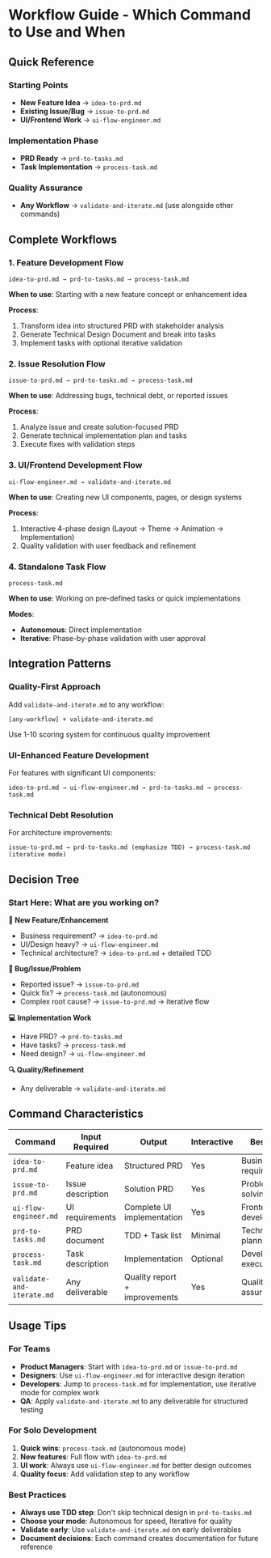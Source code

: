 # Workflow Guide - Which Command to Use and When

## Quick Reference

### Starting Points
- **New Feature Idea** → `idea-to-prd.md`
- **Existing Issue/Bug** → `issue-to-prd.md`
- **UI/Frontend Work** → `ui-flow-engineer.md`

### Implementation Phase
- **PRD Ready** → `prd-to-tasks.md`
- **Task Implementation** → `process-task.md`

### Quality Assurance
- **Any Workflow** → `validate-and-iterate.md` (use alongside other commands)

## Complete Workflows

### 1. Feature Development Flow
```
idea-to-prd.md → prd-to-tasks.md → process-task.md
```
**When to use**: Starting with a new feature concept or enhancement idea

**Process**:
1. Transform idea into structured PRD with stakeholder analysis
2. Generate Technical Design Document and break into tasks
3. Implement tasks with optional iterative validation

### 2. Issue Resolution Flow
```
issue-to-prd.md → prd-to-tasks.md → process-task.md
```
**When to use**: Addressing bugs, technical debt, or reported issues

**Process**:
1. Analyze issue and create solution-focused PRD
2. Generate technical implementation plan and tasks
3. Execute fixes with validation steps

### 3. UI/Frontend Development Flow
```
ui-flow-engineer.md → validate-and-iterate.md
```
**When to use**: Creating new UI components, pages, or design systems

**Process**:
1. Interactive 4-phase design (Layout → Theme → Animation → Implementation)
2. Quality validation with user feedback and refinement

### 4. Standalone Task Flow
```
process-task.md
```
**When to use**: Working on pre-defined tasks or quick implementations

**Modes**:
- **Autonomous**: Direct implementation
- **Iterative**: Phase-by-phase validation with user approval

## Integration Patterns

### Quality-First Approach
Add `validate-and-iterate.md` to any workflow:
```
[any-workflow] + validate-and-iterate.md
```
Use 1-10 scoring system for continuous quality improvement

### UI-Enhanced Feature Development
For features with significant UI components:
```
idea-to-prd.md → ui-flow-engineer.md → prd-to-tasks.md → process-task.md
```

### Technical Debt Resolution
For architecture improvements:
```
issue-to-prd.md → prd-to-tasks.md (emphasize TDD) → process-task.md (iterative mode)
```

## Decision Tree

### Start Here: What are you working on?

**🎯 New Feature/Enhancement**
- Business requirement? → `idea-to-prd.md`
- UI/Design heavy? → `ui-flow-engineer.md`
- Technical architecture? → `idea-to-prd.md` + detailed TDD

**🐛 Bug/Issue/Problem**
- Reported issue? → `issue-to-prd.md`
- Quick fix? → `process-task.md` (autonomous)
- Complex root cause? → `issue-to-prd.md` → iterative flow

**💻 Implementation Work**
- Have PRD? → `prd-to-tasks.md`
- Have tasks? → `process-task.md`
- Need design? → `ui-flow-engineer.md`

**🔍 Quality/Refinement**
- Any deliverable → `validate-and-iterate.md`

## Command Characteristics

| Command | Input Required | Output | Interactive | Best For |
|---------|---------------|--------|-------------|----------|
| `idea-to-prd.md` | Feature idea | Structured PRD | Yes | Business requirements |
| `issue-to-prd.md` | Issue description | Solution PRD | Yes | Problem solving |
| `ui-flow-engineer.md` | UI requirements | Complete UI implementation | Yes | Frontend development |
| `prd-to-tasks.md` | PRD document | TDD + Task list | Minimal | Technical planning |
| `process-task.md` | Task description | Implementation | Optional | Development execution |
| `validate-and-iterate.md` | Any deliverable | Quality report + improvements | Yes | Quality assurance |

## Usage Tips

### For Teams
- **Product Managers**: Start with `idea-to-prd.md` or `issue-to-prd.md`
- **Designers**: Use `ui-flow-engineer.md` for interactive design iteration
- **Developers**: Jump to `process-task.md` for implementation, use iterative mode for complex work
- **QA**: Apply `validate-and-iterate.md` to any deliverable for structured testing

### For Solo Development
1. **Quick wins**: `process-task.md` (autonomous mode)
2. **New features**: Full flow with `idea-to-prd.md`
3. **UI work**: Always use `ui-flow-engineer.md` for better design outcomes
4. **Quality focus**: Add validation step to any workflow

### Best Practices
- **Always use TDD step**: Don't skip technical design in `prd-to-tasks.md`
- **Choose your mode**: Autonomous for speed, Iterative for quality
- **Validate early**: Use `validate-and-iterate.md` on early deliverables
- **Document decisions**: Each command creates documentation for future reference